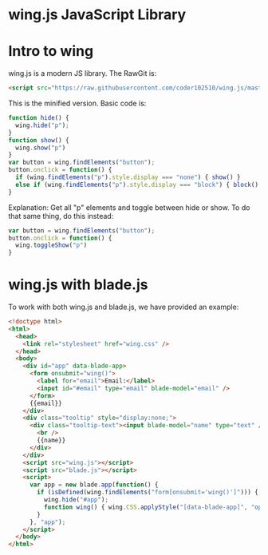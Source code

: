 # wing.js JavaScript Library
# Intro to wing
wing.js is a modern JS library.
The RawGit is: 
```html
<script src="https://raw.githubusercontent.com/coder102510/wing.js/master/wing.js"></script>
```
This is the minified version.
Basic code is: 
```javascript
function hide() {
  wing.hide("p");
}
function show() {
  wing.show("p")
}
var button = wing.findElements("button");
button.onclick = function() {
  if (wing.findElements("p").style.display === "none") { show() }
  else if (wing.findElements("p").style.display === "block") { block() }
}
```
Explanation: Get all "p" elements and toggle between hide or show. To do that same thing, do this instead:
```javascript
var button = wing.findElements("button");
button.onclick = function() {
  wing.toggleShow("p")
}
```
# wing.js with blade.js
To work with both wing.js and blade.js, we have provided an example:
```html
<!doctype html>
<html>
  <head>
    <link rel="stylesheet" href="wing.css" />
  </head>
  <body>
    <div id="app" data-blade-app>
      <form onsubmit="wing()">
        <label for="email">Email:</label>
        <input id="#email" type="email" blade-model="email" />
      </form>
      {{email}}
    </div>
    <div class="tooltip" style="display:none;">
      <div class="tooltip-text"><input blade-model="name" type="text" />
        <br />
        {{name}}
      </div>
    </div>
    <script src="wing.js"></script>
    <script src="blade.js"></script>
    <script>
      var app = new blade.app(function() {
        if (isDefined(wing.findElements("form[onsubmit='wing()']"))) {
          wing.hide("#app"); 
          function wing() { wing.CSS.applyStyle("[data-blade-app]", "opacity", Math.random()) }
        }
      }, "app");
    </script>
  </body>
</html>
```
